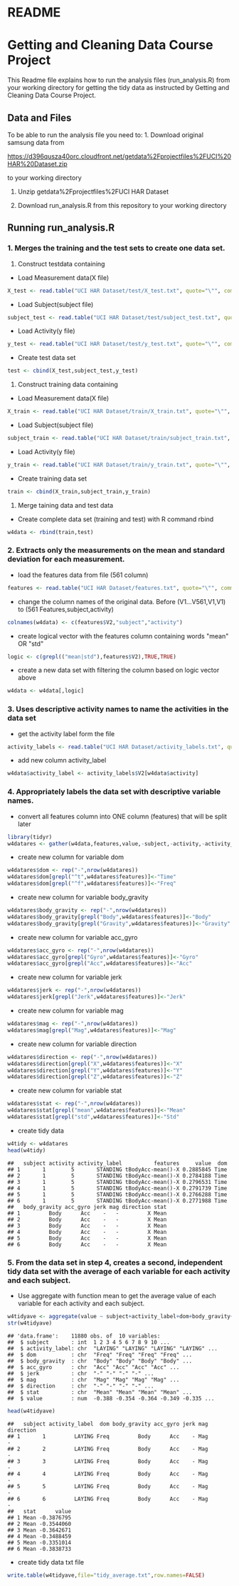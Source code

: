 README
================

Getting and Cleaning Data Course Project
========================================

This Readme file explains how to run the analysis files (run\_analysis.R) from your working directory for getting the tidy data as instructed by Getting and Cleaning Data Course Project.

Data and Files
--------------

To be able to run the analysis file you need to: 1. Download original samsung data from

<https://d396qusza40orc.cloudfront.net/getdata%2Fprojectfiles%2FUCI%20HAR%20Dataset.zip>

to your working directory

1.  Unzip getdata%2Fprojectfiles%2FUCI HAR Dataset

2.  Download run\_analysis.R from this repository to your working directory

Running run\_analysis.R
-----------------------

### 1. Merges the training and the test sets to create one data set.

1.  Construct testdata containing

-   Load Measurement data(X file)

``` r
X_test <- read.table("UCI HAR Dataset/test/X_test.txt", quote="\"", comment.char="")
```

-   Load Subject(subject file)

``` r
subject_test <- read.table("UCI HAR Dataset/test/subject_test.txt", quote="\"", comment.char="", stringsAsFactors=FALSE)
```

-   Load Activity(y file)

``` r
y_test <- read.table("UCI HAR Dataset/test/y_test.txt", quote="\"", comment.char="")
```

-   Create test data set

``` r
test <- cbind(X_test,subject_test,y_test)
```

1.  Construct training data containing

-   Load Measurement data(X file)

``` r
X_train <- read.table("UCI HAR Dataset/train/X_train.txt", quote="\"", comment.char="")
```

-   Load Subject(subject file)

``` r
subject_train <- read.table("UCI HAR Dataset/train/subject_train.txt", quote="\"", comment.char="", stringsAsFactors=FALSE)
```

-   Load Activity(y file)

``` r
y_train <- read.table("UCI HAR Dataset/train/y_train.txt", quote="\"", comment.char="")
```

-   Create training data set

``` r
train <- cbind(X_train,subject_train,y_train)
```

1.  Merge taining data and test data

-   Create complete data set (training and test) with R command rbind

``` r
w4data <- rbind(train,test)
```

### 2. Extracts only the measurements on the mean and standard deviation for each measurement.

-   load the features data from file (561 column)

``` r
features <- read.table("UCI HAR Dataset/features.txt", quote="\"", comment.char="", stringsAsFactors=FALSE)
```

-   change the column names of the original data. Before (V1...V561,V1,V1) to (561 Features,subject,activity)

``` r
colnames(w4data) <- c(features$V2,"subject","activity")
```

-   create logical vector with the features column containing words "mean" OR "std"

``` r
logic <- c(grepl(("mean|std"),features$V2),TRUE,TRUE)
```

-   create a new data set with filtering the column based on logic vector above

``` r
w4data <- w4data[,logic]
```

### 3. Uses descriptive activity names to name the activities in the data set

-   get the activity label form the file

``` r
activity_labels <- read.table("UCI HAR Dataset/activity_labels.txt", quote="\"", comment.char="", stringsAsFactors=FALSE)
```

-   add new column activity\_label

``` r
w4data$activity_label <- activity_labels$V2[w4data$activity]
```

### 4. Appropriately labels the data set with descriptive variable names.

-   convert all features column into ONE column (features) that will be split later

``` r
library(tidyr)
w4datares <- gather(w4data,features,value,-subject,-activity,-activity_label )
```

-   create new column for variable dom

``` r
w4datares$dom <- rep("-",nrow(w4datares))
w4datares$dom[grepl("^t",w4datares$features)]<-"Time"
w4datares$dom[grepl("^f",w4datares$features)]<-"Freq"
```

-   create new column for variable body\_gravity

``` r
w4datares$body_gravity <- rep("-",nrow(w4datares))
w4datares$body_gravity[grepl("Body",w4datares$features)]<-"Body"
w4datares$body_gravity[grepl("Gravity",w4datares$features)]<-"Gravity"
```

-   create new column for variable acc\_gyro

``` r
w4datares$acc_gyro <- rep("-",nrow(w4datares))
w4datares$acc_gyro[grepl("Gyro",w4datares$features)]<-"Gyro"
w4datares$acc_gyro[grepl("Acc",w4datares$features)]<-"Acc"
```

-   create new column for variable jerk

``` r
w4datares$jerk <- rep("-",nrow(w4datares))
w4datares$jerk[grepl("Jerk",w4datares$features)]<-"Jerk"
```

-   create new column for variable mag

``` r
w4datares$mag <- rep("-",nrow(w4datares))
w4datares$mag[grepl("Mag",w4datares$features)]<-"Mag"
```

-   create new column for variable direction

``` r
w4datares$direction <- rep("-",nrow(w4datares))
w4datares$direction[grepl("X",w4datares$features)]<-"X"
w4datares$direction[grepl("Y",w4datares$features)]<-"Y"
w4datares$direction[grepl("Z",w4datares$features)]<-"Z"
```

-   create new column for variable stat

``` r
w4datares$stat <- rep("-",nrow(w4datares))
w4datares$stat[grepl("mean",w4datares$features)]<-"Mean"
w4datares$stat[grepl("std",w4datares$features)]<-"Std"
```

-   create tidy data

``` r
w4tidy <- w4datares
head(w4tidy)
```

    ##   subject activity activity_label          features     value  dom
    ## 1       1        5       STANDING tBodyAcc-mean()-X 0.2885845 Time
    ## 2       1        5       STANDING tBodyAcc-mean()-X 0.2784188 Time
    ## 3       1        5       STANDING tBodyAcc-mean()-X 0.2796531 Time
    ## 4       1        5       STANDING tBodyAcc-mean()-X 0.2791739 Time
    ## 5       1        5       STANDING tBodyAcc-mean()-X 0.2766288 Time
    ## 6       1        5       STANDING tBodyAcc-mean()-X 0.2771988 Time
    ##   body_gravity acc_gyro jerk mag direction stat
    ## 1         Body      Acc    -   -         X Mean
    ## 2         Body      Acc    -   -         X Mean
    ## 3         Body      Acc    -   -         X Mean
    ## 4         Body      Acc    -   -         X Mean
    ## 5         Body      Acc    -   -         X Mean
    ## 6         Body      Acc    -   -         X Mean

### 5. From the data set in step 4, creates a second, independent tidy data set with the average of each variable for each activity and each subject.

-   Use aggregate with function mean to get the average value of each variable for each activity and each subject.

``` r
w4tidyave <- aggregate(value ~ subject+activity_label+dom+body_gravity+acc_gyro+jerk+mag+direction+stat,w4tidy,mean)
str(w4tidyave)
```

    ## 'data.frame':    11880 obs. of  10 variables:
    ##  $ subject       : int  1 2 3 4 5 6 7 8 9 10 ...
    ##  $ activity_label: chr  "LAYING" "LAYING" "LAYING" "LAYING" ...
    ##  $ dom           : chr  "Freq" "Freq" "Freq" "Freq" ...
    ##  $ body_gravity  : chr  "Body" "Body" "Body" "Body" ...
    ##  $ acc_gyro      : chr  "Acc" "Acc" "Acc" "Acc" ...
    ##  $ jerk          : chr  "-" "-" "-" "-" ...
    ##  $ mag           : chr  "Mag" "Mag" "Mag" "Mag" ...
    ##  $ direction     : chr  "-" "-" "-" "-" ...
    ##  $ stat          : chr  "Mean" "Mean" "Mean" "Mean" ...
    ##  $ value         : num  -0.388 -0.354 -0.364 -0.349 -0.335 ...

``` r
head(w4tidyave)
```

    ##   subject activity_label  dom body_gravity acc_gyro jerk mag direction
    ## 1       1         LAYING Freq         Body      Acc    - Mag         -
    ## 2       2         LAYING Freq         Body      Acc    - Mag         -
    ## 3       3         LAYING Freq         Body      Acc    - Mag         -
    ## 4       4         LAYING Freq         Body      Acc    - Mag         -
    ## 5       5         LAYING Freq         Body      Acc    - Mag         -
    ## 6       6         LAYING Freq         Body      Acc    - Mag         -
    ##   stat      value
    ## 1 Mean -0.3876795
    ## 2 Mean -0.3544060
    ## 3 Mean -0.3642671
    ## 4 Mean -0.3488459
    ## 5 Mean -0.3351014
    ## 6 Mean -0.3838733

-   create tidy data txt file

``` r
write.table(w4tidyave,file="tidy_average.txt",row.names=FALSE)
```
